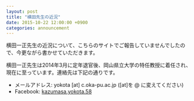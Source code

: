 ```yaml
---
layout: post
title: "横田先生の近況"
date: 2015-10-22 12:00:00 +0900
categories: announcement
---
```

横田一正先生の近況について、こちらのサイトでご報告していませんでしたので、今更ながら書かせていただきます。

横田一正先生は2014年3月に定年退官後、岡山県立大学の特任教授に着任され、現在に至っています。連絡先は下記の通りです。

- メールアドレス: yokota [at] c.oka-pu.ac.jp ([at]を @ に変えてください)
- Facebook: [kazumasa.yokota.58](https://www.facebook.com/kazumasa.yokota.58)

